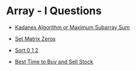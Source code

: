 # Array - I Questions
- [Kadanes Algorithm or Maximum Subarray Sum](https://www.codingninjas.com/codestudio/problems/630526?topList=striver-sde-sheet-problems&utm_source=striver&utm_medium=website)

- [Set Matrix Zeros](https://www.codingninjas.com/codestudio/problems/set-matrix-zeros_3846774?topList=striver-sde-sheet-problems&utm_source=striver&utm_medium=website)

- [Sort 0 1 2](https://www.codingninjas.com/codestudio/problems/631055?topList=striver-sde-sheet-problems&utm_source=striver&utm_medium=website)

- [Best Time to Buy and Sell Stock](https://www.codingninjas.com/codestudio/problems/893405?topList=striver-sde-sheet-problems&utm_source=striver&utm_medium=website)
